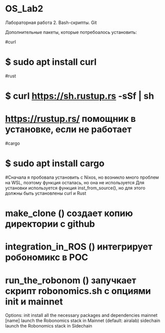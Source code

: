 # OS_Lab2
Лабораторная работа 2. Bash-скрипты. Git

Дополнительные пакеты, которые потребоалось установить:

#curl
# $ sudo apt install curl

#rust
# $ curl https://sh.rustup.rs -sSf | sh
# https://rustup.rs/ помощник в установке, если не работает

#cargo
# $ sudo apt install cargo

#Сначала я пробовала установить с Nixos, но возникло много проблем на WSL, поэтому функция осталась, но она не используется 
Для установки используется функция inst_from_source(), но для этого должны быть установлены  curl и Rust

# make_clone () создает копию директории с github
# integration_in_ROS () интегрирует робономикс в РОС
# run_the_robonom () запучкает скрипт robonomics.sh c опциями init и mainnet

 Options:
        init            install all the necessary packages and dependencies
        mainnet [name]  launch the Robonomics stack in Mainnet (default: airalab)
        sidechain       launch the Robonomics stack in Sidechain
